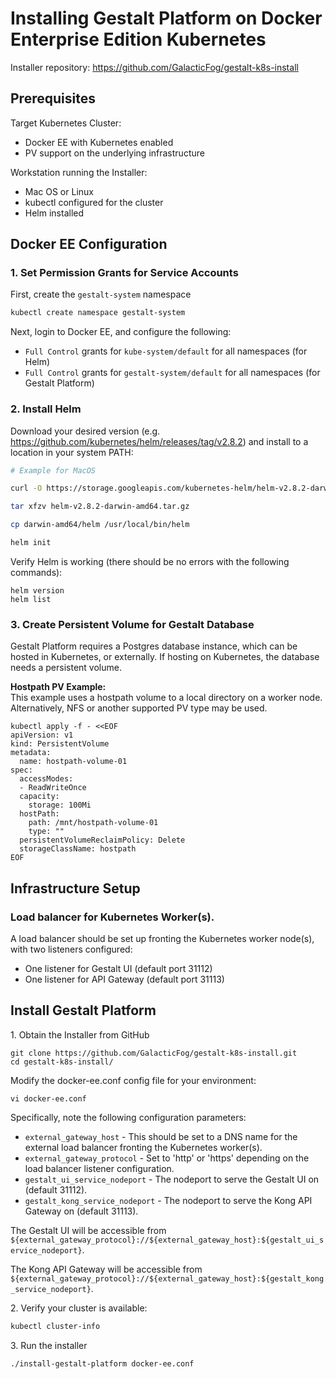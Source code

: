 # Installing Gestalt Platform on Docker Enterprise Edition Kubernetes

Installer repository: https://github.com/GalacticFog/gestalt-k8s-install

## Prerequisites

Target Kubernetes Cluster:
* Docker EE with Kubernetes enabled
* PV support on the underlying infrastructure

Workstation running the Installer:
* Mac OS or Linux
* kubectl configured for the cluster
* Helm installed


## Docker EE Configuration

### 1\. Set Permission Grants for Service Accounts

First, create the `gestalt-system` namespace
```sh
kubectl create namespace gestalt-system
```

Next, login to Docker EE, and configure the following:
 - `Full Control` grants for `kube-system/default` for all namespaces (for Helm)
 - `Full Control` grants for `gestalt-system/default` for all namespaces (for Gestalt Platform)

### 2\. Install Helm

Download your desired version (e.g.  https://github.com/kubernetes/helm/releases/tag/v2.8.2) and install to a location in your system PATH:

```sh
# Example for MacOS

curl -O https://storage.googleapis.com/kubernetes-helm/helm-v2.8.2-darwin-amd64.tar.gz

tar xfzv helm-v2.8.2-darwin-amd64.tar.gz

cp darwin-amd64/helm /usr/local/bin/helm

helm init
```

Verify Helm is working (there should be no errors with the following commands):
```
helm version
helm list
```

### 3\. Create Persistent Volume for Gestalt Database

Gestalt Platform requires a Postgres database instance, which can be hosted in Kubernetes, or externally.  If hosting on Kubernetes, the database needs a persistent volume.  

**Hostpath PV Example:**  
This example uses a hostpath volume to a local directory on a worker node.  Alternatively, NFS or another supported PV type may be used.
```
kubectl apply -f - <<EOF
apiVersion: v1
kind: PersistentVolume
metadata:
  name: hostpath-volume-01
spec:
  accessModes:
  - ReadWriteOnce
  capacity:
    storage: 100Mi
  hostPath:
    path: /mnt/hostpath-volume-01
    type: ""
  persistentVolumeReclaimPolicy: Delete
  storageClassName: hostpath
EOF
```

## Infrastructure Setup

### Load balancer for Kubernetes Worker(s).

A load balancer should be set up fronting the Kubernetes worker node(s), with two listeners configured:
 * One listener for Gestalt UI (default port 31112)
 * One listener for API Gateway (default port 31113)

## Install Gestalt Platform

1\. Obtain the Installer from GitHub
```
git clone https://github.com/GalacticFog/gestalt-k8s-install.git
cd gestalt-k8s-install/
```

Modify the docker-ee.conf config file for your environment:
```
vi docker-ee.conf
```

Specifically, note the following configuration parameters:

* `external_gateway_host` - This should be set to a DNS name for the external load balancer fronting the Kubernetes worker(s).
* `external_gateway_protocol` - Set to 'http' or 'https' depending on the load balancer listener configuration.
* `gestalt_ui_service_nodeport` - The nodeport to serve the Gestalt UI on (default 31112).
* `gestalt_kong_service_nodeport` - The nodeport to serve the Kong API Gateway on (default 31113).

The Gestalt UI will be accessible from `${external_gateway_protocol}://${external_gateway_host}:${gestalt_ui_service_nodeport}`.

The Kong API Gateway will be accessible from `${external_gateway_protocol}://${external_gateway_host}:${gestalt_kong_service_nodeport}`.


2\. Verify your cluster is available:
```sh
kubectl cluster-info
```

3\. Run the installer
```sh
./install-gestalt-platform docker-ee.conf
```
